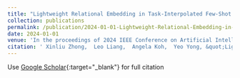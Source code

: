 ```yaml
---
title: "Lightweight Relational Embedding in Task-Interpolated Few-Shot Networks for Enhanced Gastrointestinal Disease Classification"
collection: publications
permalink: /publication/2024-01-01-Lightweight-Relational-Embedding-in-Task-Interpolated-Few-Shot-Networks-for-Enhanced-Gastrointestinal-Disease-Classification
date: 2024-01-01
venue: 'In the proceedings of 2024 IEEE Conference on Artificial Intelligence (CAI)'
citation: ' Xinliu Zhong,  Leo Liang,  Angela Koh,  Yeo Yong, &quot;Lightweight Relational Embedding in Task-Interpolated Few-Shot Networks for Enhanced Gastrointestinal Disease Classification.&quot; In the proceedings of 2024 IEEE Conference on Artificial Intelligence (CAI), 2024.'
---
```

Use [Google Scholar](https://scholar.google.com/scholar?q=Lightweight+Relational+Embedding+in+Task+Interpolated+Few+Shot+Networks+for+Enhanced+Gastrointestinal+Disease+Classification){:target="_blank"} for full citation
